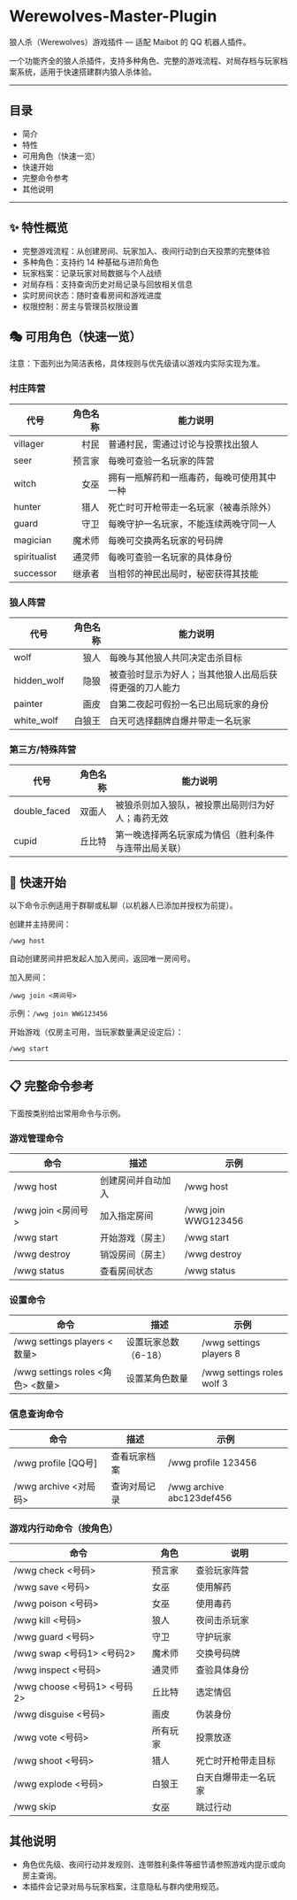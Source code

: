 # Werewolves-Master-Plugin

狼人杀（Werewolves）游戏插件 — 适配 Maibot 的 QQ 机器人插件。

一个功能齐全的狼人杀插件，支持多种角色、完整的游戏流程、对局存档与玩家档案系统，适用于快速搭建群内狼人杀体验。

---

## 目录

- 简介
- 特性
- 可用角色（快速一览）
- 快速开始
- 完整命令参考
- 其他说明

---

## ✨ 特性概览

- 完整游戏流程：从创建房间、玩家加入、夜间行动到白天投票的完整体验
- 多种角色：支持约 14 种基础与进阶角色
- 玩家档案：记录玩家对局数据与个人战绩
- 对局存档：支持查询历史对局记录与回放相关信息
- 实时房间状态：随时查看房间和游戏进度
- 权限控制：房主与管理员权限设置

## 🎭 可用角色（快速一览）

注意：下面列出为简洁表格，具体规则与优先级请以游戏内实际实现为准。

### 村庄阵营

| 代号 | 角色名称 | 能力说明 |
|---|---:|---|
| villager | 村民 | 普通村民，需通过讨论与投票找出狼人 |
| seer | 预言家 | 每晚可查验一名玩家的阵营 |
| witch | 女巫 | 拥有一瓶解药和一瓶毒药，每晚可使用其中一种 |
| hunter | 猎人 | 死亡时可开枪带走一名玩家（被毒杀除外） |
| guard | 守卫 | 每晚守护一名玩家，不能连续两晚守同一人 |
| magician | 魔术师 | 每晚可交换两名玩家的号码牌 |
| spiritualist | 通灵师 | 每晚可查验一名玩家的具体身份 |
| successor | 继承者 | 当相邻的神民出局时，秘密获得其技能 |

### 狼人阵营

| 代号 | 角色名称 | 能力说明 |
|---|---:|---|
| wolf | 狼人 | 每晚与其他狼人共同决定击杀目标 |
| hidden_wolf | 隐狼 | 被查验时显示为好人；当其他狼人出局后获得更强的刀人能力 |
| painter | 画皮 | 自第二夜起可假扮一名已出局玩家的身份 |
| white_wolf | 白狼王 | 白天可选择翻牌自爆并带走一名玩家 |

### 第三方/特殊阵营

| 代号 | 角色名称 | 能力说明 |
|---|---:|---|
| double_faced | 双面人 | 被狼杀则加入狼队，被投票出局则归为好人；毒药无效 |
| cupid | 丘比特 | 第一晚选择两名玩家成为情侣（胜利条件与连带出局关联） |

## 🚀 快速开始

以下命令示例适用于群聊或私聊（以机器人已添加并授权为前提）。

创建并主持房间：

```text
/wwg host
```

自动创建房间并把发起人加入房间，返回唯一房间号。

加入房间：

```text
/wwg join <房间号>
```

示例：`/wwg join WWG123456`

开始游戏（仅房主可用，当玩家数量满足设定后）：

```text
/wwg start
```

---

## 📋 完整命令参考

下面按类别给出常用命令与示例。

### 游戏管理命令

| 命令 | 描述 | 示例 |
|---|---|---|
| /wwg host | 创建房间并自动加入 | /wwg host |
| /wwg join <房间号> | 加入指定房间 | /wwg join WWG123456 |
| /wwg start | 开始游戏（房主） | /wwg start |
| /wwg destroy | 销毁房间（房主） | /wwg destroy |
| /wwg status | 查看房间状态 | /wwg status |

### 设置命令

| 命令 | 描述 | 示例 |
|---|---|---|
| /wwg settings players <数量> | 设置玩家总数（6-18） | /wwg settings players 8 |
| /wwg settings roles <角色> <数量> | 设置某角色数量 | /wwg settings roles wolf 3 |

### 信息查询命令

| 命令 | 描述 | 示例 |
|---|---|---|
| /wwg profile [QQ号] | 查看玩家档案 | /wwg profile 123456 |
| /wwg archive <对局码> | 查询对局记录 | /wwg archive abc123def456 |

### 游戏内行动命令（按角色）

| 命令 | 角色 | 说明 |
|---|---|---|
| /wwg check <号码> | 预言家 | 查验玩家阵营 |
| /wwg save <号码> | 女巫 | 使用解药 |
| /wwg poison <号码> | 女巫 | 使用毒药 |
| /wwg kill <号码> | 狼人 | 夜间击杀玩家 |
| /wwg guard <号码> | 守卫 | 守护玩家 |
| /wwg swap <号码1> <号码2> | 魔术师 | 交换号码牌 |
| /wwg inspect <号码> | 通灵师 | 查验具体身份 |
| /wwg choose <号码1> <号码2> | 丘比特 | 选定情侣 |
| /wwg disguise <号码> | 画皮 | 伪装身份 |
| /wwg vote <号码> | 所有玩家 | 投票放逐 |
| /wwg shoot <号码> | 猎人 | 死亡时开枪带走目标 |
| /wwg explode <号码> | 白狼王 | 白天自爆带走一名玩家 |
| /wwg skip | 女巫 | 跳过行动 |

## 其他说明

- 角色优先级、夜间行动并发规则、连带胜利条件等细节请参照游戏内提示或向房主查询。
- 本插件会记录对局与玩家档案，注意隐私与群内使用规范。
